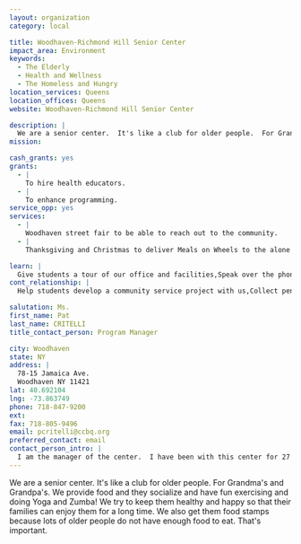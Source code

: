 ```yaml
---
layout: organization
category: local

title: Woodhaven-Richmond Hill Senior Center
impact_area: Environment
keywords: 
  - The Elderly
  - Health and Wellness
  - The Homeless and Hungry
location_services: Queens
location_offices: Queens
website: Woodhaven-Richmond Hill Senior Center

description: |
  We are a senior center.  It's like a club for older people.  For Grandma's and Grandpa's.  We provide food and they socialize and have fun exercising and doing Yoga and Zumba! We try to keep them healthy and happy so that their families can enjoy them for a long time.  We also get them food stamps because lots of older people do not have enough food to eat. That's important.
mission: 

cash_grants: yes
grants: 
  - |
    To hire health educators.
  - |
    To enhance programming.
service_opp: yes
services: 
  - |
    Woodhaven street fair to be able to reach out to the community.
  - |
    Thanksgiving and Christmas to deliver Meals on Wheels to the alone and homebound with their parents.

learn: |
  Give students a tour of our office and facilities,Speak over the phone about our work
cont_relationship: |
  Help students develop a community service project with us,Collect pennies during the Penny Harvest next fall

salutation: Ms.
first_name: Pat
last_name: CRITELLI
title_contact_person: Program Manager

city: Woodhaven
state: NY
address: |
  78-15 Jamaica Ave.  
  Woodhaven NY 11421
lat: 40.692104
lng: -73.863749
phone: 718-847-9200
ext: 
fax: 718-805-9496
email: pcritelli@ccbq.org
preferred_contact: email
contact_person_intro: |
  I am the manager of the center.  I have been with this center for 27 years. I love my job because it helps people who really need help with everyday problems. I have worked with common cents for 3 years because it really helps both the students and the seniors develop a real friendship.
---
```

We are a senior center.  It's like a club for older people.  For Grandma's and Grandpa's.  We provide food and they socialize and have fun exercising and doing Yoga and Zumba! We try to keep them healthy and happy so that their families can enjoy them for a long time.  We also get them food stamps because lots of older people do not have enough food to eat. That's important.
